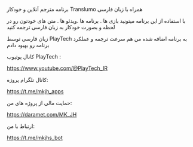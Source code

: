 برنامه مترجم آنلاین و خودکار Translumo همراه با زبان فارسی

با استفاده از این برنامه میتونید بازی ها . برنامه ها .ویدئو ها . متن های خودتون رو در لحظه و بصورت خودکار به زبان فارسی ترجمه کنید

زبان فارسی توسط PlayTech به برنامه اضافه شده من هم سرعت ترجمه و عملکرد برنامه رو بهبود دادم

کانال یوتیوب PlayTech :

https://www.youtube.com/@PlayTech_IR

کانال تلگرام پروژه:

https://t.me/mkjh_apps

حمایت مالی از پروژه های من:

https://daramet.com/MK_JH

ارتباط با من:

https://t.me/mkjhs_bot
